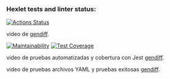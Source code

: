### Hexlet tests and linter status:
[![Actions Status](https://github.com/JhonFredyTorres/fullstack-javascript-project-103/actions/workflows/hexlet-check.yml/badge.svg)](https://github.com/JhonFredyTorres/fullstack-javascript-project-103/actions)

video de  [gendiff](https://youtu.be/CEnO8mjL5TI).

[![Maintainability](https://api.codeclimate.com/v1/badges/5d862001d06677beeff5/maintainability)](https://codeclimate.com/github/JhonFredyTorres/fullstack-javascript-project-103/maintainability)
[![Test Coverage](https://api.codeclimate.com/v1/badges/5d862001d06677beeff5/test_coverage)](https://codeclimate.com/github/JhonFredyTorres/fullstack-javascript-project-103/test_coverage)

video de pruebas automatizadas y cobertura con Jest [gendiff](https://youtu.be/-kGiLhWhhV0).


video de pruebas archivos YAML y pruebas exitosas [gendiff](https://youtu.be/_jRkyKgr29M).

